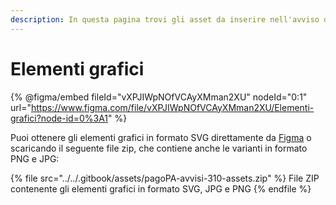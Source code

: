 ```yaml
---
description: In questa pagina trovi gli asset da inserire nell'avviso di pagamento.
---
```


# Elementi grafici

{% @figma/embed fileId="vXPJIWpNOfVCAyXMman2XU" nodeId="0:1" url="https://www.figma.com/file/vXPJIWpNOfVCAyXMman2XU/Elementi-grafici?node-id=0%3A1" %}

Puoi ottenere gli elementi grafici in formato SVG direttamente da [Figma](https://www.figma.com/file/vXPJIWpNOfVCAyXMman2XU/Elementi-grafici?node-id=0%3A1) o scaricando il seguente file zip, che contiene anche le varianti in formato PNG e JPG:

{% file src="../../.gitbook/assets/pagoPA-avvisi-310-assets.zip" %}
File ZIP contenente gli elementi grafici in formato SVG, JPG e PNG
{% endfile %}

